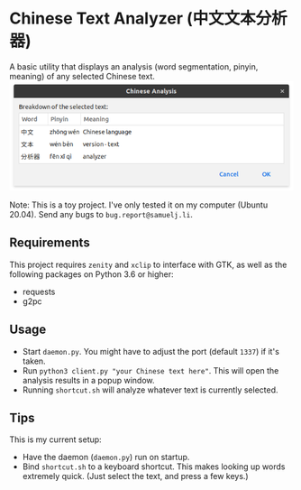 # Chinese Text Analyzer (中文文本分析器)
A basic utility that displays an analysis (word segmentation, pinyin, meaning) of any selected Chinese text.
![Screenshot of the program](screenshot.png)

Note: This is a toy project. I've only tested it on my computer (Ubuntu 20.04). Send any bugs to `bug.report@samuelj.li`.

## Requirements
This project requires `zenity` and `xclip` to interface with GTK,
as well as the following packages on Python 3.6 or higher:
- requests
- g2pc

## Usage
- Start `daemon.py`. You might have to adjust the port (default `1337`) if it's taken.
- Run `python3 client.py "your Chinese text here"`. This will open the analysis results in a popup window.
- Running `shortcut.sh` will analyze whatever text is currently selected.

## Tips
This is my current setup:
- Have the daemon (`daemon.py`) run on startup.
- Bind `shortcut.sh` to a keyboard shortcut.
This makes looking up words extremely quick. (Just select the text, and press a few keys.)
